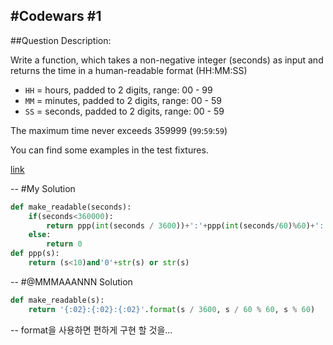#Codewars #1
--
##Question
Description:

Write a function, which takes a non-negative integer (seconds) as input and returns the time in a human-readable format (HH:MM:SS)

- `HH` = hours, padded to 2 digits, range: 00 - 99
- `MM` = minutes, padded to 2 digits, range: 00 - 59
- `SS` = seconds, padded to 2 digits, range: 00 - 59

The maximum time never exceeds 359999 (`99`:`59`:`59`)

You can find some examples in the test fixtures.

[link](https://www.codewars.com/kata/human-readable-time/python)

--
#My Solution
```python
def make_readable(seconds):
    if(seconds<360000):
        return ppp(int(seconds / 3600))+':'+ppp(int(seconds/60)%60)+':'+ppp(seconds%60)
    else:
        return 0
def ppp(s):
    return (s<10)and'0'+str(s) or str(s)
```

--
#@MMMAAANNN Solution

```python
def make_readable(s):
    return '{:02}:{:02}:{:02}'.format(s / 3600, s / 60 % 60, s % 60)
```

--
format을 사용하면 편하게 구현 할 것을...